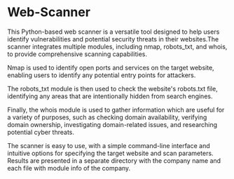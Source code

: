# Web-Scanner
This Python-based web scanner is a versatile tool designed to help users identify vulnerabilities and potential security threats in their websites.The scanner integrates multiple modules, including nmap, robots_txt, and whois, to provide comprehensive scanning capabilities.

Nmap is used to identify open ports and services on the target website, enabling users to identify any potential entry points for attackers.

The robots_txt module is then used to check the website's robots.txt file, identifying any areas that are intentionally hidden from search engines. 

Finally, the whois module is used to gather information which are useful for a variety of purposes, such as checking domain availability, verifying domain ownership, investigating domain-related issues, and researching potential cyber threats.

The scanner is easy to use, with a simple command-line interface and intuitive options for specifying the target website and scan parameters. Results are presented in a separate directory with the company name and each file with module info of the company.
